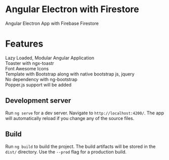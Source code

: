 # Angular Electron with Firestore

Angular Electron App with Firebase Firestore

# Features

Lazy Loaded, Modular Angular Application  
Toaster with ngx-toastr  
Font Awesome Icons  
Template with Bootstrap along with native bootstrap js, jquery  
No dependency with ng-bootstrap  
Popper.js support will be added

## Development server

Run `ng serve` for a dev server. Navigate to `http://localhost:4200/`. The app will automatically reload if you change any of the source files.

## Build

Run `ng build` to build the project. The build artifacts will be stored in the `dist/` directory. Use the `--prod` flag for a production build.
